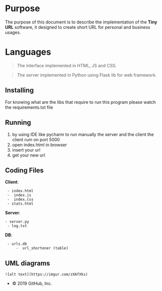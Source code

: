 # Purpose

The purpose of this document is to describe the implementation of the **Tiny URL** software, it designed to create short URL for personal and business usages.


# Languages

>The interface implemented in HTML, JS and CSS.

>The server implemented in Python using Flask lib for web framework.

## Installing

For knowing what are the libs that require to run this program please watch the requirements.txt file

## Running

1. by using IDE like pycharm to run manually the server and the client
        the client rum on port 5000
2. open index.html in browser
3. insert your url
4. get your new url


## Coding Files
 **Client**:
	
	 - index.html
	 -  index.js 
	 -  index.css 
	 - stats.html
**Server**: 

	- server.py
	 - log.txt
 **DB**:

	 - urls.db
		 -  url_shortener (table)

## UML diagrams

```
![alt text](https://imgur.com/zXAfXks)

```


-   © 2019 GitHub, Inc.
